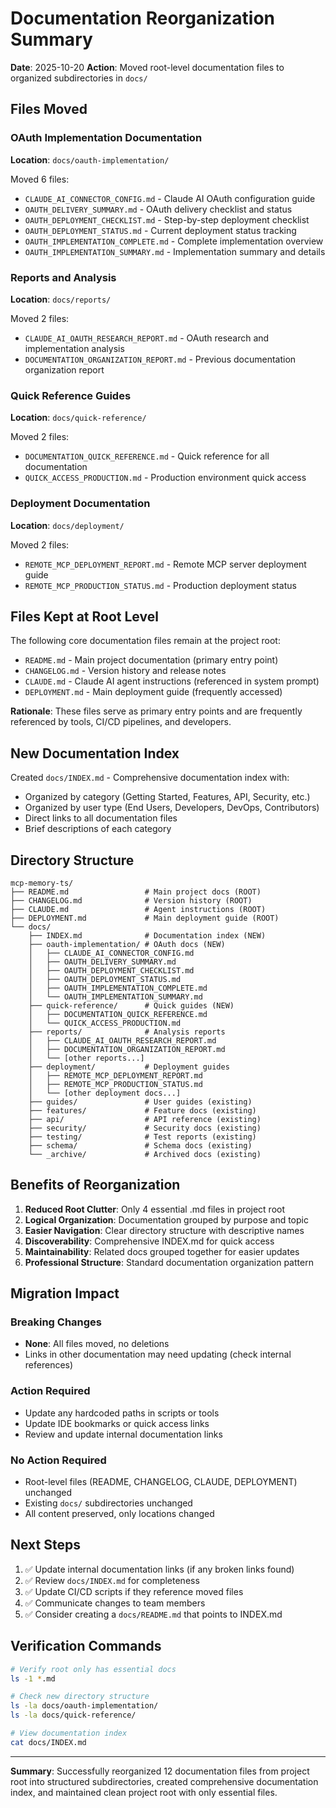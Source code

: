 # Documentation Reorganization Summary

**Date**: 2025-10-20
**Action**: Moved root-level documentation files to organized subdirectories in `docs/`

## Files Moved

### OAuth Implementation Documentation
**Location**: `docs/oauth-implementation/`

Moved 6 files:
- `CLAUDE_AI_CONNECTOR_CONFIG.md` - Claude AI OAuth configuration guide
- `OAUTH_DELIVERY_SUMMARY.md` - OAuth delivery checklist and status
- `OAUTH_DEPLOYMENT_CHECKLIST.md` - Step-by-step deployment checklist
- `OAUTH_DEPLOYMENT_STATUS.md` - Current deployment status tracking
- `OAUTH_IMPLEMENTATION_COMPLETE.md` - Complete implementation overview
- `OAUTH_IMPLEMENTATION_SUMMARY.md` - Implementation summary and details

### Reports and Analysis
**Location**: `docs/reports/`

Moved 2 files:
- `CLAUDE_AI_OAUTH_RESEARCH_REPORT.md` - OAuth research and implementation analysis
- `DOCUMENTATION_ORGANIZATION_REPORT.md` - Previous documentation organization report

### Quick Reference Guides
**Location**: `docs/quick-reference/`

Moved 2 files:
- `DOCUMENTATION_QUICK_REFERENCE.md` - Quick reference for all documentation
- `QUICK_ACCESS_PRODUCTION.md` - Production environment quick access

### Deployment Documentation
**Location**: `docs/deployment/`

Moved 2 files:
- `REMOTE_MCP_DEPLOYMENT_REPORT.md` - Remote MCP server deployment guide
- `REMOTE_MCP_PRODUCTION_STATUS.md` - Production deployment status

## Files Kept at Root Level

The following core documentation files remain at the project root:
- `README.md` - Main project documentation (primary entry point)
- `CHANGELOG.md` - Version history and release notes
- `CLAUDE.md` - Claude AI agent instructions (referenced in system prompt)
- `DEPLOYMENT.md` - Main deployment guide (frequently accessed)

**Rationale**: These files serve as primary entry points and are frequently referenced by tools, CI/CD pipelines, and developers.

## New Documentation Index

Created `docs/INDEX.md` - Comprehensive documentation index with:
- Organized by category (Getting Started, Features, API, Security, etc.)
- Organized by user type (End Users, Developers, DevOps, Contributors)
- Direct links to all documentation files
- Brief descriptions of each category

## Directory Structure

```
mcp-memory-ts/
├── README.md                 # Main project docs (ROOT)
├── CHANGELOG.md              # Version history (ROOT)
├── CLAUDE.md                 # Agent instructions (ROOT)
├── DEPLOYMENT.md             # Main deployment guide (ROOT)
└── docs/
    ├── INDEX.md              # Documentation index (NEW)
    ├── oauth-implementation/ # OAuth docs (NEW)
    │   ├── CLAUDE_AI_CONNECTOR_CONFIG.md
    │   ├── OAUTH_DELIVERY_SUMMARY.md
    │   ├── OAUTH_DEPLOYMENT_CHECKLIST.md
    │   ├── OAUTH_DEPLOYMENT_STATUS.md
    │   ├── OAUTH_IMPLEMENTATION_COMPLETE.md
    │   └── OAUTH_IMPLEMENTATION_SUMMARY.md
    ├── quick-reference/      # Quick guides (NEW)
    │   ├── DOCUMENTATION_QUICK_REFERENCE.md
    │   └── QUICK_ACCESS_PRODUCTION.md
    ├── reports/              # Analysis reports
    │   ├── CLAUDE_AI_OAUTH_RESEARCH_REPORT.md
    │   ├── DOCUMENTATION_ORGANIZATION_REPORT.md
    │   └── [other reports...]
    ├── deployment/           # Deployment guides
    │   ├── REMOTE_MCP_DEPLOYMENT_REPORT.md
    │   ├── REMOTE_MCP_PRODUCTION_STATUS.md
    │   └── [other deployment docs...]
    ├── guides/               # User guides (existing)
    ├── features/             # Feature docs (existing)
    ├── api/                  # API reference (existing)
    ├── security/             # Security docs (existing)
    ├── testing/              # Test reports (existing)
    ├── schema/               # Schema docs (existing)
    └── _archive/             # Archived docs (existing)
```

## Benefits of Reorganization

1. **Reduced Root Clutter**: Only 4 essential .md files in project root
2. **Logical Organization**: Documentation grouped by purpose and topic
3. **Easier Navigation**: Clear directory structure with descriptive names
4. **Discoverability**: Comprehensive INDEX.md for quick access
5. **Maintainability**: Related docs grouped together for easier updates
6. **Professional Structure**: Standard documentation organization pattern

## Migration Impact

### Breaking Changes
- **None**: All files moved, no deletions
- Links in other documentation may need updating (check internal references)

### Action Required
- Update any hardcoded paths in scripts or tools
- Update IDE bookmarks or quick access links
- Review and update internal documentation links

### No Action Required
- Root-level files (README, CHANGELOG, CLAUDE, DEPLOYMENT) unchanged
- Existing `docs/` subdirectories unchanged
- All content preserved, only locations changed

## Next Steps

1. ✅ Update internal documentation links (if any broken links found)
2. ✅ Review `docs/INDEX.md` for completeness
3. ✅ Update CI/CD scripts if they reference moved files
4. ✅ Communicate changes to team members
5. ✅ Consider creating a `docs/README.md` that points to INDEX.md

## Verification Commands

```bash
# Verify root only has essential docs
ls -1 *.md

# Check new directory structure
ls -la docs/oauth-implementation/
ls -la docs/quick-reference/

# View documentation index
cat docs/INDEX.md
```

---

**Summary**: Successfully reorganized 12 documentation files from project root into structured subdirectories, created comprehensive documentation index, and maintained clean project root with only essential files.
